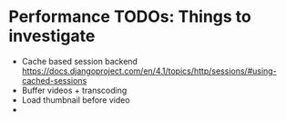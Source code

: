 # Performance TODOs: Things to investigate

- Cache based session backend https://docs.djangoproject.com/en/4.1/topics/http/sessions/#using-cached-sessions
- Buffer videos + transcoding
- Load thumbnail before video
-
